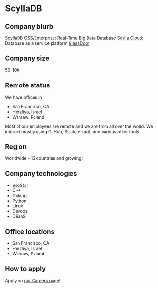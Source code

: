 # ScyllaDB

## Company blurb

[ScyllaDB](https://scylladb.com/) OSS/Enterprise: Real-Time Big Data Database
[Scylla Cloud](https://cloud.scylladb.com/): Database as a service platform
[GlassDoor](https://www.glassdoor.com.au/Overview/Working-at-ScyllaDB-EI_IE1622223.11,19.htm)

## Company size

50-100

## Remote status

We have offices in 
- San Francisco, CA
- Herzliya, Israel
- Warsaw, Poland

Most of our employees are remote and we are from all over the world. We interact mostly using GitHub, Slack, e-mail, and various other tools.

## Region

Worldwide - 13 countries and growing!

## Company technologies

- [SeaStar](http://seastar.io/)
- C++ 
- Golang 
- Python
- Linux
- Devops
- DBaaS

## Office locations

- San Francisco, CA
- Herzliya, Israel
- Warsaw, Poland

## How to apply

Apply on [our Careers page](https://www.scylladb.com/company/careers/)!
